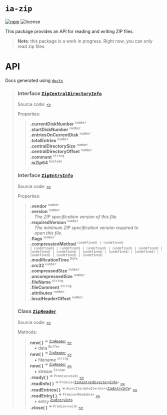 # `ia-zip`

[![npm](https://img.shields.io/npm/v/ia-zip.svg?style=for-the-badge)](https://www.npmjs.com/package/ia-zip)
![license](https://img.shields.io/npm/l/ia-zip.svg?style=for-the-badge)

This package provides an API for reading and writing ZIP files.

> **Note**: this package is a work in progress. Right now, you can only read zip files.

# API
Docs generated using [`docts`](https://github.com/charto/docts)
>
> <a name="api-ZipCentralDirectoryInfo"></a>
> ### Interface [`ZipCentralDirectoryInfo`](#api-ZipCentralDirectoryInfo)
> Source code: [`<>`](http://github.com/laptou/ia-zip/blob/fdde2bc/src/parser.ts#L135-L145)  
>  
> Properties:  
> > **.currentDiskNumber** <sup><code>number</code></sup>  
> > **.startDiskNumber** <sup><code>number</code></sup>  
> > **.entriesOnCurrentDisk** <sup><code>number</code></sup>  
> > **.totalEntries** <sup><code>number</code></sup>  
> > **.centralDirectorySize** <sup><code>number</code></sup>  
> > **.centralDirectoryOffset** <sup><code>number</code></sup>  
> > **.comment** <sup><code>string</code></sup>  
> > **.isZip64** <sup><code>boolean</code></sup>  
>
> <a name="api-ZipEntryInfo"></a>
> ### Interface [`ZipEntryInfo`](#api-ZipEntryInfo)
> Source code: [`<>`](http://github.com/laptou/ia-zip/blob/fdde2bc/src/parser.ts#L99-L133)  
>  
> Properties:  
> > **.vendor** <sup><code>number</code></sup>  
> > **.version** <sup><code>number</code></sup>  
> > &emsp;<em>The ZIP specification version of this file.</em>  
> > **.requiredVersion** <sup><code>number</code></sup>  
> > &emsp;<em>The minimum ZIP specification version required to</em>  
> > &emsp;<em>open this file.</em>  
> > **.flags** <sup><code>number</code></sup>  
> > **.compressionMethod** <sup><code>(undefined) | (undefined) | (undefined) | (undefined) | (undefined) | (undefined) | (undefined) | (undefined) | (undefined) | (undefined) | (undefined) | (undefined) | (undefined) | (undefined) | (undefined)</code></sup>  
> > **.modificationTime** <sup><code>Date</code></sup>  
> > **.crc32** <sup><code>number</code></sup>  
> > **.compressedSize** <sup><code>number</code></sup>  
> > **.uncompressedSize** <sup><code>number</code></sup>  
> > **.fileName** <sup><code>string</code></sup>  
> > **.fileComment** <sup><code>string</code></sup>  
> > **.attributes** <sup><code>number</code></sup>  
> > **.localHeaderOffset** <sup><code>number</code></sup>  
>
> <a name="api-ZipReader"></a>
> ### Class [`ZipReader`](#api-ZipReader)
> Source code: [`<>`](http://github.com/laptou/ia-zip/blob/fdde2bc/src/parser.ts#L147-L418)  
>  
> Methods:  
> > **new( )** <sup>&rArr; <code>[ZipReader](#api-ZipReader)</code></sup> [`<>`](http://github.com/laptou/ia-zip/blob/fdde2bc/src/parser.ts#L172)  
> > &emsp;&#x25aa; data <sup><code>Buffer</code></sup>  
> > **new( )** <sup>&rArr; <code>[ZipReader](#api-ZipReader)</code></sup> [`<>`](http://github.com/laptou/ia-zip/blob/fdde2bc/src/parser.ts#L173)  
> > &emsp;&#x25aa; filename <sup><code>string</code></sup>  
> > **new( )** <sup>&rArr; <code>[ZipReader](#api-ZipReader)</code></sup> [`<>`](http://github.com/laptou/ia-zip/blob/fdde2bc/src/parser.ts#L174)  
> > &emsp;&#x25aa; stream <sup><code>Stream</code></sup>  
> > **.ready( )** <sup>&rArr; <code>Promise&lt;void&gt;</code></sup> [`<>`](http://github.com/laptou/ia-zip/blob/fdde2bc/src/parser.ts#L180-L183)  
> > **.readInfo( )** <sup>&rArr; <code>Promise&lt;[ZipCentralDirectoryInfo](#api-ZipCentralDirectoryInfo)&gt;</code></sup> [`<>`](http://github.com/laptou/ia-zip/blob/fdde2bc/src/parser.ts#L185-L258)  
> > **.readEntries( )** <sup>&rArr; <code>AsyncIterableIterator&lt;[ZipEntryInfo](#api-ZipEntryInfo)&gt;</code></sup> [`<>`](http://github.com/laptou/ia-zip/blob/fdde2bc/src/parser.ts#L260-L377)  
> > **.readEntry( )** <sup>&rArr; <code>Promise&lt;Readable&gt;</code></sup> [`<>`](http://github.com/laptou/ia-zip/blob/fdde2bc/src/parser.ts#L380-L412)  
> > &emsp;&#x25aa; entry <sup><code>[ZipEntryInfo](#api-ZipEntryInfo)</code></sup>  
> > **.close( )** <sup>&rArr; <code>Promise&lt;void&gt;</code></sup> [`<>`](http://github.com/laptou/ia-zip/blob/fdde2bc/src/parser.ts#L414-L417)  
